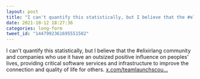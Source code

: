 ```yaml
---
layout: post
title: "I can't quantify this statistically, but I believe that the #elixirlang community and companies who use it have an outsized positive influence on peoples' lives, providing critical software services and infrastructure to improve the connection and quality of life for others."
date: 2021-10-12 18:27:36
categories: long-form
tweet_id: "1447992361695551502"
---
```


I can't quantify this statistically, but I believe that the #elixirlang community and companies who use it have an outsized positive influence on peoples' lives, providing critical software services and infrastructure to improve the connection and quality of life for others. [x.com/teamlaunchscou…](https://x.com/teamlaunchscout/status/1447990898567094277)


<!-- Original tweet: https://twitter.com/i/status/1447992361695551502 -->
